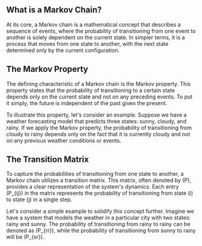 ## What is a Markov Chain? 

At its core, a Markov chain is a mathematical concept that describes a sequence of events, where the probability of transitioning from one event to another is solely dependent on the current state. In simpler terms, it is a process that moves from one state to another, with the next state determined only by the current configuration.

## The Markov Property

The defining characteristic of a Markov chain is the Markov property. This property states that the probability of transitioning to a certain state depends only on the current state and not on any preceding events. To put it simply, the future is independent of the past given the present.

To illustrate this property, let's consider an example. Suppose we have a weather forecasting model that predicts three states: sunny, cloudy, and rainy. If we apply the Markov property, the probability of transitioning from cloudy to rainy depends only on the fact that it is currently cloudy and not on any previous weather conditions or events.

## The Transition Matrix

To capture the probabilities of transitioning from one state to another, a Markov chain utilizes a transition matrix. This matrix, often denoted by (P), provides a clear representation of the system's dynamics. Each entry (P_{ij}) in the matrix represents the probability of transitioning from state (i) to state (j) in a single step.

Let's consider a simple example to solidify this concept further. Imagine we have a system that models the weather in a particular city with two states: rainy and sunny. The probability of transitioning from rainy to rainy can be denoted as (P_{rr}), while the probability of transitioning from sunny to rainy will be (P_{sr}).
